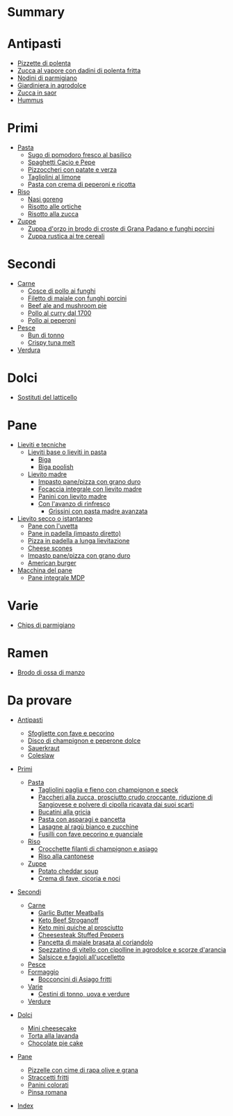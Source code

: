 # Summary

# Antipasti

- [Pizzette di polenta](Pizzette-di-polenta.md)
- [Zucca al vapore con dadini di polenta fritta](Zucca-al-vapore-con-dadini-di-polenta-fritta.md)
- [Nodini di parmigiano](Nodini-di-parmigiano.md)
- [Giardiniera in agrodolce](Giardiniera-in-agrodolce.md)
- [Zucca in saor](Zucca-in-saor.md)
- [Hummus](Hummus.md)

# Primi

- [Pasta]()
  - [Sugo di pomodoro fresco al basilico](./Sugo-di-pomodoro-fresco-al-basilico.md)
  - [Spaghetti Cacio e Pepe](Spaghetti-Cacio-e-Pepe.md)
  - [Pizzoccheri con patate e verza](Pizzoccheri-con-patate-e-verza.md)
  - [Tagliolini al limone](Tagliolini-al-limone.md)
  - [Pasta con crema di peperoni e ricotta](Pasta-con-crema-di-peperoni-e-ricotta.md)
- [Riso]()
  - [Nasi goreng](Nasi-goreng.md)
  - [Risotto alle ortiche](Risotto-alle-ortiche.md)
  - [Risotto alla zucca](Risotto-alla-zucca.md)
- [Zuppe]()
  - [Zuppa d'orzo in brodo di croste di Grana Padano e funghi porcini](Zuppa-dorzo-in-brodo-di-croste-di-Grana-Padano-e-funghi-porcini.md)
  - [Zuppa rustica ai tre cereali](Zuppa-rustica-ai-tre-cereali.md)

# Secondi

- [Carne]()
  - [Cosce di pollo ai funghi](Cosce-di-pollo-ai-funghi.md)
  - [Filetto di maiale con funghi porcini](Filetto-di-maiale-con-funghi-porcini.md)
  - [Beef ale and mushroom pie](Beef-ale-and-mushroom-pie.md)
  - [Pollo al curry dal 1700](Pollo-al-curry-dal-1700.md)
  - [Pollo ai peperoni](Pollo-ai-peperoni.md)
- [Pesce]()
  - [Bun di tonno](Bun-di-tonno.md)
  - [Crispy tuna melt](Crispy-tuna-melt.md)
- [Verdura]()

# Dolci

- [Sostituti del latticello](Sostituti-del-latticello.md)

# Pane

- [Lieviti e tecniche]()
  - [Lieviti base o lieviti in pasta](Lieviti-base-o-lieviti-in-pasta.md)
    - [Biga](Biga.md)
    - [Biga poolish](Biga-poolish.md)
  - [Lievito madre](Lievito-madre.md)
    - [Impasto pane/pizza con grano duro](Impasto-pane-pizza-con-grano-duro.md)
    - [Focaccia integrale con lievito madre](Focaccia-integrale-con-lievito-madre.md)
    - [Panini con lievito madre](Panini-con-lievito-madre.md)
    - [Con l'avanzo di rinfresco]()
      - [Grissini con pasta madre avanzata](Grissini-con-pasta-madre-avanzata.md)
- [Lievito secco o istantaneo]()
  - [Pane con l'uvetta](Pane-con-luvetta.md)
  - [Pane in padella (impasto diretto)](Pane.in.padella.md)
  - [Pizza in padella a lunga lievitazione](Pizza-in-padella-a-lunga-lievitazione.md)
  - [Cheese scones](Cheese-scones.md)
  - [Impasto pane/pizza con grano duro](Impasto-pane-pizza-con-grano-duro.md)
  - [American burger](American-burger.md)
- [Macchina del pane]()
  - [Pane integrale MDP](Pane-integrale-MDP.md)

# Varie

- [Chips di parmigiano](Chips-di-parmigiano.md)

# Ramen

- [Brodo di ossa di manzo](Brodo-di-ossa-di-manzo.md)

# Da provare

- [Antipasti]()
  - [Sfogliette con fave e pecorino](Sfogliette-con-fave-e-pecorino.md)
  - [Disco di champignon e peperone dolce](Disco-di-champignon-e-peperone-dolce.md)
  - [Sauerkraut](Sauerkraut.md)
  - [Coleslaw](Coleslaw.md)
- [Primi]()
  - [Pasta]()
    - [Tagliolini paglia e fieno con champignon e speck](Tagliolini-paglia-e-fieno-con-champignon-e-speck.md)
    - [Paccheri alla zucca, prosciutto crudo croccante, riduzione di Sangiovese e polvere di cipolla ricavata dai suoi scarti](Paccheri-alla-zucca-prosciutto-crudo-croccante,-riduzione-di-Sangiovese-e-polvere-di-cipolla-ricavata-dai-suoi-scarti.md)
    - [Bucatini alla gricia](Bucatini-alla-gricia.md)
    - [Pasta con asparagi e pancetta](Pasta-con-asparagi-e-pancetta.md)
    - [Lasagne al ragù bianco e zucchine](Lasagne-al-ragu-bianco-e-zucchine.md)
    - [Fusilli con fave pecorino e guanciale](Fusilli-con-fave-pecorino-e-guanciale.md)
  - [Riso]()
    - [Crocchette filanti di champignon e asiago](Crocchette-filanti-di-champignon-e-asiago.md)
    - [Riso alla cantonese](Riso-alla-cantonese.md)
  - [Zuppe]()
    - [Potato cheddar soup](Potato-cheddar-soup.md)
    - [Crema di fave, cicoria e noci](Crema-di-fave-cicoria-e-noci.md)
- [Secondi]()
  - [Carne]()
    - [Garlic Butter Meatballs](Garlic-Butter-Meatballs.md)
    - [Keto Beef Stroganoff](Keto-Beef-Stroganoff.md)
    - [Keto mini quiche al prosciutto](Keto-mini-quiche-al-prosciutto.md)
    - [Cheesesteak Stuffed Peppers](Cheesesteak-Stuffed-Peppers.md)
    - [Pancetta di maiale brasata al coriandolo](Pancetta-di-maiale-brasata-al-coriandolo.md)
    - [Spezzatino di vitello con cipolline in agrodolce e scorze d'arancia](Spezzatino-di-vitello-con-cipolline-in-agrodolce-e-scorze-darancia.md)
    - [Salsicce e fagioli all'uccelletto](Salsicce-e-fagioli-alluccelletto.md)
  - [Pesce]()
  - [Formaggio]()
    - [Bocconcini di Asiago fritti](Bocconcini-di-Asiago-fritti.md)
  - [Varie]()
    - [Cestini di tonno, uova e verdure](Cestini-di-tonno-uova-e-verdure.md)
  - [Verdure]()
- [Dolci]()
  - [Mini cheesecake](Mini-cheesecake.md)
  - [Torta alla lavanda](Torta-alla-lavanda.md)
  - [Chocolate pie cake](Chocolate-pie-cake.md)
- [Pane]()
  - [Pizzelle con cime di rapa olive e grana](Pizzelle-con-cime-di-rapa-olive-e-grana.md)
  - [Straccetti fritti](Straccetti-fritti.md)
  - [Panini colorati](Panini-colorati.md)
  - [Pinsa romana](Pinsa-romana.md)

- [Index](Indexing.md)
